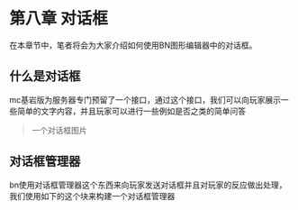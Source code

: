 # **第八章 对话框**         
在本章节中，笔者将会为大家介绍如何使用BN图形编辑器中的对话框。         
## **什么是对话框**         
mc基岩版为服务器专门预留了一个接口，通过这个接口，我们可以向玩家展示一些简单的文字内容，并且玩家可以进行一些例如是否之类的简单问答         
> 一个对话框图片         
         
## **对话框管理器**         
bn使用对话框管理器这个东西来向玩家发送对话框并且对玩家的反应做出处理，我们使用如下的这个块来构建一个对话框管理器